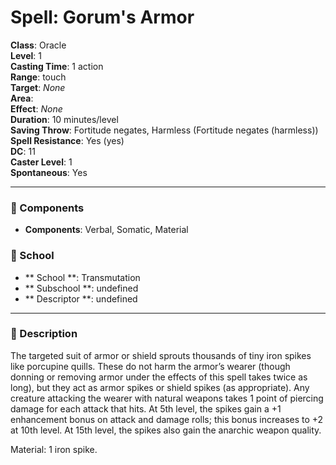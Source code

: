 
# Spell: Gorum's Armor
**Class**: Oracle  
**Level**: 1  
**Casting Time**: 1 action  
**Range**: touch  
**Target**: _None_  
**Area**:   
**Effect**: _None_  
**Duration**: 10 minutes/level  
**Saving Throw**: Fortitude negates, Harmless (Fortitude negates (harmless))  
**Spell Resistance**: Yes (yes)  
**DC**: 11  
**Caster Level**: 1  
**Spontaneous**: Yes

---

### 🔮 Components
- **Components**: Verbal, Somatic, Material

### 🏫 School
- ** School **: Transmutation
- ** Subschool **: undefined
- ** Descriptor **: undefined
---

### 📜 Description
The targeted suit of armor or shield sprouts thousands of tiny iron spikes like porcupine quills. These do not harm the armor’s wearer (though donning or removing armor under the effects of this spell takes twice as long), but they act as armor spikes or shield spikes (as appropriate). Any creature attacking the wearer with natural weapons takes 1 point of piercing damage for each attack that hits. At 5th level, the spikes gain a +1 enhancement bonus on attack and damage rolls; this bonus increases to +2 at 10th level. At 15th level, the spikes also gain the anarchic weapon quality.

Material: 1 iron spike.
